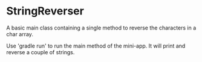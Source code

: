 StringReverser
==============

A basic main class containing a single method to reverse the characters in a char array.


Use 'gradle run' to run the main method of the mini-app. It will print and reverse a couple of strings.
